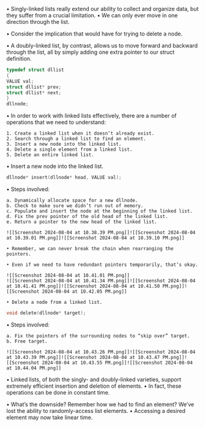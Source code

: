 • Singly-linked lists really extend our ability to collect and organize data, but they suffer from a crucial limitation. 
	• We can only ever move in one direction through the list. 

• Consider the implication that would have for trying to delete a node. 

• A doubly-linked list, by contrast, allows us to move forward and backward through the list, all by simply adding one extra pointer to our struct definition.
 
```c 
typedef struct dllist 
{ 
VALUE val; 
struct dllist* prev; 
struct dllist* next; 
} 
dllnode;
```

• In order to work with linked lists effectively, there are a number of operations that we need to understand: 

	1. Create a linked list when it doesn’t already exist. 
	2. Search through a linked list to find an element. 
	3. Insert a new node into the linked list. 
	4. Delete a single element from a linked list. 
	5. Delete an entire linked list.

• Insert a new node into the linked list. 

```c
dllnode* insert(dllnode* head, VALUE val);
```

• Steps involved: 

	a. Dynamically allocate space for a new dllnode. 
	b. Check to make sure we didn’t run out of memory. 
	c. Populate and insert the node at the beginning of the linked list. 
	d. Fix the prev pointer of the old head of the linked list. 
	e. Return a pointer to the new head of the linked list.
	
	![[Screenshot 2024-08-04 at 10.38.39 PM.png]]![[Screenshot 2024-08-04 at 10.39.01 PM.png]]![[Screenshot 2024-08-04 at 10.39.10 PM.png]]
	
	• Remember, we can never break the chain when rearranging the pointers.

	• Even if we need to have redundant pointers temporarily, that’s okay.
	
	![[Screenshot 2024-08-04 at 10.41.01 PM.png]]
	![[Screenshot 2024-08-04 at 10.41.34 PM.png]]![[Screenshot 2024-08-04 at 10.41.41 PM.png]]![[Screenshot 2024-08-04 at 10.41.50 PM.png]]![[Screenshot 2024-08-04 at 10.42.05 PM.png]]
	
	• Delete a node from a linked list. 
	

```c 
void delete(dllnode* target); 
```

• Steps involved: 

	a. Fix the pointers of the surrounding nodes to “skip over” target. 
	b. Free target.
	
	![[Screenshot 2024-08-04 at 10.43.26 PM.png]]![[Screenshot 2024-08-04 at 10.43.39 PM.png]]![[Screenshot 2024-08-04 at 10.43.47 PM.png]]![[Screenshot 2024-08-04 at 10.43.55 PM.png]]![[Screenshot 2024-08-04 at 10.44.04 PM.png]]
	

• Linked lists, of both the singly- and doubly-linked varieties, support extremely efficient insertion and deletion of elements. 
	• In fact, these operations can be done in constant time. 
	
• What’s the downside? Remember how we had to find an element? We’ve lost the ability to randomly-access list elements. 
	• Accessing a desired element may now take linear time.